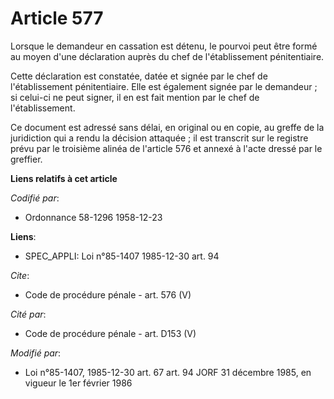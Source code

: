 # Article 577

Lorsque le demandeur en cassation est détenu, le pourvoi peut être formé au moyen d'une déclaration auprès du chef de
l'établissement pénitentiaire. 

Cette déclaration est constatée, datée et signée par le chef de l'établissement pénitentiaire. Elle est également signée par
le demandeur ; si celui-ci ne peut signer, il en est fait mention par le chef de l'établissement. 

Ce document est adressé sans délai, en original ou en copie, au greffe de la juridiction qui a rendu la décision attaquée ;
il est transcrit sur le registre prévu par le troisième alinéa de l'article 576 et annexé à l'acte dressé par le greffier.

**Liens relatifs à cet article**

_Codifié par_:

  - Ordonnance 58-1296 1958-12-23

**Liens**:

  - SPEC_APPLI: Loi n°85-1407 1985-12-30 art. 94

_Cite_:

  - Code de procédure pénale - art. 576 (V)

_Cité par_:

  - Code de procédure pénale - art. D153 (V)

_Modifié par_:

  - Loi n°85-1407, 1985-12-30 art. 67 art. 94 JORF 31 décembre 1985, en vigueur le 1er février 1986
